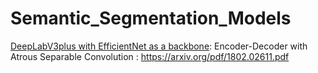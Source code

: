 # Semantic_Segmentation_Models


[DeepLabV3plus with EfficientNet as a backbone](https://github.com/tshr-d-dragon/Semantic_Segmentation_Models/blob/main/DeepLabV3plus_EfficientNet.py): Encoder-Decoder with Atrous Separable Convolution : https://arxiv.org/pdf/1802.02611.pdf
